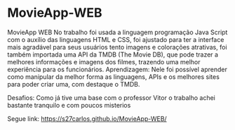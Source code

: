 # MovieApp-WEB
MovieApp WEB
No trabalho foi usada a linguagem programação Java Script com o auxílio das linguagens HTML e CSS, foi ajustado para ter a interface mais agradável para seus usuários tento imagens e colorações atrativas, foi também importada uma API da TMDB (The Movie DB), que pode trazer a melhores informações e imagens dos filmes, trazendo uma melhor experiência para os funcionários.
Aprendizagem:
Nele foi possível aprender como manipular da melhor forma as linguagens, APIs e os melhores sites para poder criar uma, com destaque o TMDB.

Desafios:
Como já tive uma base com o professor Vitor o trabalho achei bastante tranquilo e com poucos misterios 

Segue link: https://s27carlos.github.io/MovieApp-WEB/
